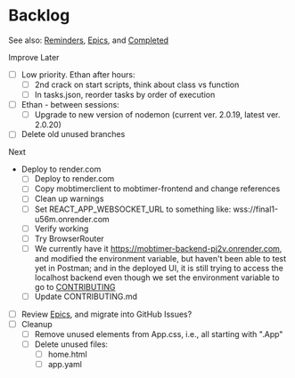 # Backlog

See also: [Reminders](./reminders.md), [Epics](./epics.md), and [Completed](./completed.md)

Improve Later

- [ ] Low priority. Ethan after hours:
  - [ ] 2nd crack on start scripts, think about class vs function
  - [ ] In tasks.json, reorder tasks by order of execution
- [ ] Ethan - between sessions:
  - [ ] Upgrade to new version of nodemon (current ver. 2.0.19, latest ver. 2.0.20)
- [ ] Delete old unused branches

Next

- Deploy to render.com
  - [ ] Deploy to render.com
  - [ ] Copy mobtimerclient to mobtimer-frontend and change references
  - [ ] Clean up warnings
  - [ ] Set REACT_APP_WEBSOCKET_URL to something like: wss://final1-u56m.onrender.com
  - [ ] Verify working
  - [ ] Try BrowserRouter
  - [ ] We currently have it https://mobtimer-backend-pj2v.onrender.com, and modified the environment variable, but haven't been able to test yet in Postman;
    and in the deployed UI, it is still trying to access the localhost backend even though we set the environment variable to go to
    [CONTRIBUTING](./mobtimer-backend/CONTRIBUTING.md)
  - [ ] Update CONTRIBUTING.md
- [ ] Review [Epics](./epics.md), and migrate into GitHub Issues?
- [ ] Cleanup
  - [ ] Remove unused elements from App.css, i.e., all starting with ".App"
  - [ ] Delete unused files:
    - [ ] home.html
    - [ ] app.yaml
